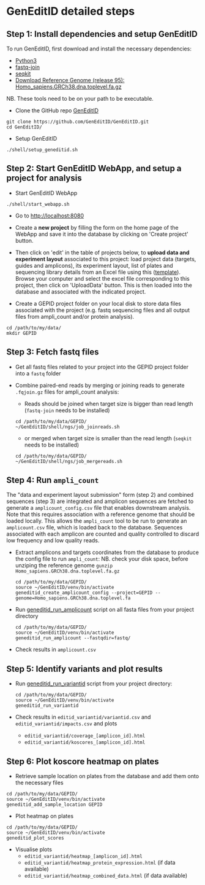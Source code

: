 # GenEditID detailed steps


## Step 1: Install dependencies and setup GenEditID

To run GenEditID, first download and install the necessary dependencies:

- [Python3](https://www.python.org/downloads/)
- [fastq-join](https://github.com/brwnj/fastq-join)
- [seqkit](https://github.com/shenwei356/seqkit)
- [Download Reference Genome (release 95): Homo_sapiens.GRCh38.dna.toplevel.fa.gz](ftp://ftp.ensembl.org/pub/release-95/fasta/homo_sapiens/dna/Homo_sapiens.GRCh38.dna.toplevel.fa.gz)

NB. These tools need to be on your path to be executable.

- Clone the GitHub repo [GenEditID](https://github.com/GenEditID/GenEditID.git)
```
git clone https://github.com/GenEditID/GenEditID.git
cd GenEditID/
```

- Setup GenEditID
```
./shell/setup_geneditid.sh
```

## Step 2: Start GenEditID WebApp, and setup a project for analysis

- Start GenEditID WebApp
```
./shell/start_webapp.sh
```

- Go to [http://localhost:8080](http://localhost:8080)

- Create a **new project** by filling the form on the home page of the WebApp and save it into the database by clicking on 'Create project' button.

- Then click on 'edit' in the table of projects below, to **upload data and experiment layout** associated to this project: load project data (targets, guides and amplicons), its experiment layout, list of plates and sequencing library details from an Excel file using this ([template](https://github.com/GenEditID/GenEditID/raw/master/data/templates/GEPXXXXX.xlsx)). Browse your computer and select the excel file corresponding to this project, then click on 'UploadData' button. This is then loaded into the database and associated with the indicated project.


- Create a GEPID project folder on your local disk to store data files associated with the project (e.g. fastq sequencing files and all output files from ampli_count and/or protein analysis).
```
cd /path/to/my/data/
mkdir GEPID
```

## Step 3: Fetch fastq files

- Get all fastq files related to your project into the GEPID project folder into a `fastq` folder

- Combine paired-end reads by merging or joining reads to generate `.fqjoin.gz` files for ampli_count analysis:
  - Reads should be joined when target size is bigger than read length (`fastq-join` needs to be installed)
  ```
  cd /path/to/my/data/GEPID/
  ~/GenEditID/shell/ngs/job_joinreads.sh
  ```
  - or merged when target size is smaller than the read length (`seqkit` needs to be installed)
  ```
  cd /path/to/my/data/GEPID/
  ~/GenEditID/shell/ngs/job_mergereads.sh
  ```

## Step 4: Run `ampli_count`

The "data and experiment layout submission" form (step 2) and combined sequences (step 3) are integrated and amplicon sequences are fetched to generate a `amplicount_config.csv` file that enables downstream analysis. Note that this requires association with a reference genome that should be loaded locally. This allows the `ampli_count` tool to be run to generate an `amplicount.csv` file, which is loaded back to the database. Sequences associated with each amplicon are counted and quality controlled to discard low frequency and low quality reads.

- Extract amplicons and targets coordinates from the database to produce the config file to run `ampli_count`:
  NB. check your disk space, before unziping the reference genome `gunzip Homo_sapiens.GRCh38.dna.toplevel.fa.gz`
  ```
  cd /path/to/my/data/GEPID/
  source ~/GenEditID/venv/bin/activate
  geneditid_create_amplicount_config --project=GEPID --genome=Homo_sapiens.GRCh38.dna.toplevel.fa
  ```

- Run [geneditid_run_amplicount](https://github.com/GenEditID/GenEditID/blob/master/python/scripts/run_ampli_count.py) script on all fasta files from your project directory
  ```
  cd /path/to/my/data/GEPID/
  source ~/GenEditID/venv/bin/activate
  geneditid_run_amplicount --fastqdir=fastq/
  ```

- Check results in `amplicount.csv`


## Step 5: Identify variants and plot results

- Run [geneditid_run_variantid](https://github.com/GenEditID/GenEditID/blob/master/python/scripts/run_variant_id.py) script from your project directory:
  ```
  cd /path/to/my/data/GEPID/
  source ~/GenEditID/venv/bin/activate
  geneditid_run_variantid
  ```

- Check results in `editid_variantid/variantid.csv` and `editid_variantid/impacts.csv` and plots
  - `editid_variantid/coverage_[amplicon_id].html`
  - `editid_variantid/koscores_[amplicon_id].html`


## Step 6: Plot koscore heatmap on plates

- Retrieve sample location on plates from the database and add them onto the necessary files
```
cd /path/to/my/data/GEPID/
source ~/GenEditID/venv/bin/activate
geneditid_add_sample_location GEPID
```

- Plot heatmap on plates
```
cd /path/to/my/data/GEPID/
source ~/GenEditID/venv/bin/activate
geneditid_plot_scores
```

- Visualise plots
  - `editid_variantid/heatmap_[amplicon_id].html`
  - `editid_variantid/heatmap_protein_expression.html` (if data available)
  - `editid_variantid/heatmap_combined_data.html` (if data available)
